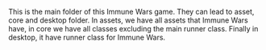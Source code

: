 This is the main folder of this Immune Wars game. They can lead to asset, core and desktop folder. In assets, we have all assets that Immune Wars have, in core we have all classes excluding the main runner class. Finally in desktop, it have runner class for Immune Wars.
